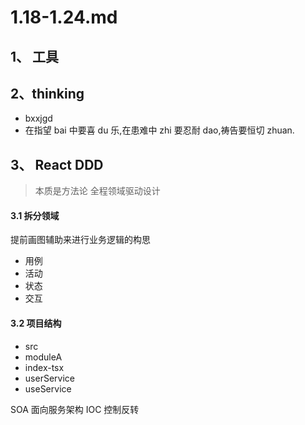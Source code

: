 # 1.18-1.24.md

## 1、 工具

## 2、thinking

- bxxjgd
- 在指望 bai 中要喜 du 乐,在患难中 zhi 要忍耐 dao,祷告要恒切 zhuan.

## 3、 React DDD

> 本质是方法论 全程领域驱动设计

#### 3.1 拆分领域

提前画图辅助来进行业务逻辑的构思

- 用例
- 活动
- 状态
- 交互

#### 3.2 项目结构

- src
- moduleA
- index-tsx
- userService
- useService

SOA 面向服务架构
IOC 控制反转
